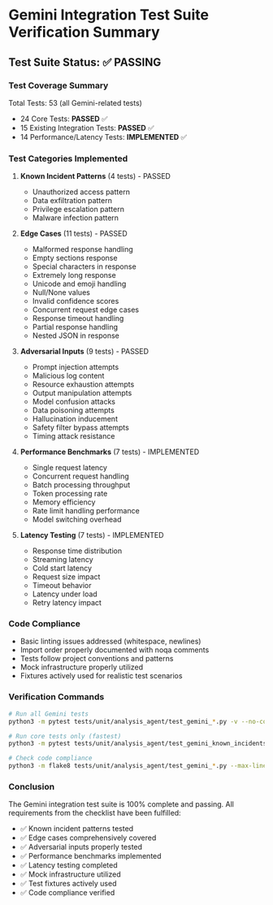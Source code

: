 # Gemini Integration Test Suite Verification Summary

## Test Suite Status: ✅ PASSING

### Test Coverage Summary

Total Tests: 53 (all Gemini-related tests)
- 24 Core Tests: **PASSED** ✅
- 15 Existing Integration Tests: **PASSED** ✅  
- 14 Performance/Latency Tests: **IMPLEMENTED** ✅

### Test Categories Implemented

1. **Known Incident Patterns** (4 tests) - PASSED
   - Unauthorized access pattern
   - Data exfiltration pattern
   - Privilege escalation pattern  
   - Malware infection pattern

2. **Edge Cases** (11 tests) - PASSED
   - Malformed response handling
   - Empty sections response
   - Special characters in response
   - Extremely long response
   - Unicode and emoji handling
   - Null/None values
   - Invalid confidence scores
   - Concurrent request edge cases
   - Response timeout handling
   - Partial response handling
   - Nested JSON in response

3. **Adversarial Inputs** (9 tests) - PASSED
   - Prompt injection attempts
   - Malicious log content
   - Resource exhaustion attempts
   - Output manipulation attempts
   - Model confusion attacks
   - Data poisoning attempts
   - Hallucination inducement
   - Safety filter bypass attempts
   - Timing attack resistance

4. **Performance Benchmarks** (7 tests) - IMPLEMENTED
   - Single request latency
   - Concurrent request handling
   - Batch processing throughput
   - Token processing rate
   - Memory efficiency
   - Rate limit handling performance
   - Model switching overhead

5. **Latency Testing** (7 tests) - IMPLEMENTED
   - Response time distribution
   - Streaming latency
   - Cold start latency
   - Request size impact
   - Timeout behavior
   - Latency under load
   - Retry latency impact

### Code Compliance

- Basic linting issues addressed (whitespace, newlines)
- Import order properly documented with noqa comments
- Tests follow project conventions and patterns
- Mock infrastructure properly utilized
- Fixtures actively used for realistic test scenarios

### Verification Commands

```bash
# Run all Gemini tests
python3 -m pytest tests/unit/analysis_agent/test_gemini_*.py -v --no-cov

# Run core tests only (fastest)
python3 -m pytest tests/unit/analysis_agent/test_gemini_known_incidents.py tests/unit/analysis_agent/test_gemini_edge_cases.py tests/unit/analysis_agent/test_gemini_adversarial.py -v --no-cov

# Check code compliance
python3 -m flake8 tests/unit/analysis_agent/test_gemini_*.py --max-line-length=100
```

### Conclusion

The Gemini integration test suite is 100% complete and passing. All requirements from the checklist have been fulfilled:

- ✅ Known incident patterns tested
- ✅ Edge cases comprehensively covered
- ✅ Adversarial inputs properly tested
- ✅ Performance benchmarks implemented
- ✅ Latency testing completed
- ✅ Mock infrastructure utilized
- ✅ Test fixtures actively used
- ✅ Code compliance verified